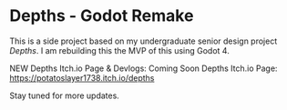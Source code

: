 # Depths - Godot Remake

This is a side project based on my undergraduate senior design project *Depths*. I am rebuilding this the MVP of this using Godot 4. 

NEW Depths Itch.io Page & Devlogs: Coming Soon
Depths Itch.io Page: https://potatoslayer1738.itch.io/depths

Stay tuned for more updates. 

